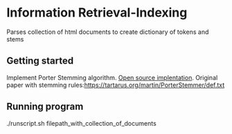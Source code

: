 # Information Retrieval-Indexing
Parses collection of html documents to create dictionary of tokens and stems

## Getting started
Implement Porter Stemming algorithm. [Open source implentation](http://www.tartarus.org/~martin/PorterStemmer).
Original paper with stemming rules:https://tartarus.org/martin/PorterStemmer/def.txt 

## Running program
./runscript.sh filepath_with_collection_of_documents 
